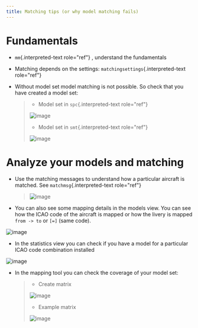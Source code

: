 ```yaml
---
title: Matching tips (or why model matching fails)
---
```


Fundamentals
============

-   `mm`{.interpreted-text role="ref"} , understand the fundamentals

-   Matching depends on the settings:
    `matchingsettings`{.interpreted-text role="ref"}

-   Without model set model matching is not possible. So check that you
    have created a model set:

    > -   Model set in `spc`{.interpreted-text role="ref"}
    >
    > ![image](http://img.swift-project.org/swift_pilot_client_aircraft_models.png)
    >
    > -   Model set in `smt`{.interpreted-text role="ref"}
    >
    > ![image](http://img.swift-project.org/swift_datastore_model_set.png)

Analyze your models and matching
================================

-   Use the matching messages to understand how a particular aircraft is
    matched. See `matchmsg`{.interpreted-text role="ref"}

    > ![image](http://img.swift-project.org/swift_pilot_client_matching_messages.png)

-   You can also see some mapping details in the models view. You can
    see how the ICAO code of the aircraft is mapped or how the livery is
    mapped `from -> to` or `[=]` (same code).

![image](http://img.swift-project.org/Models_view_see_mapping.png)

-   In the statistics view you can check if you have a model for a
    particular ICAO code combination installed

![image](http://img.swift-project.org/swift_pilot_client_statistics.png)

-   In the mapping tool you can check the coverage of your model set:

    > -   Create matrix
    >
    > ![image](http://img.swift-project.org/swift_mapping_tool_matrix.png)
    >
    > -   Example matrix
    >
    > ![image](http://img.swift-project.org/Model_set_example_matrix.png)
